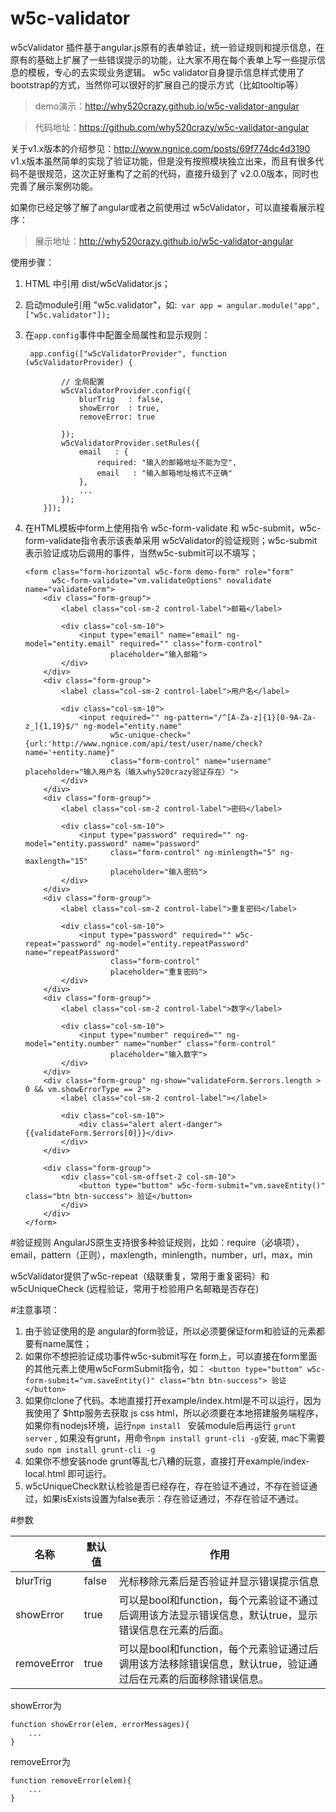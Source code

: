 w5c-validator
=====================

w5cValidator 插件基于angular.js原有的表单验证，统一验证规则和提示信息，在原有的基础上扩展了一些错误提示的功能，让大家不用在每个表单上写一些提示信息的模板，专心的去实现业务逻辑。
w5c validator自身提示信息样式使用了bootstrap的方式，当然你可以很好的扩展自己的提示方式（比如tooltip等）

>demo演示：http://why520crazy.github.io/w5c-validator-angular

>代码地址：https://github.com/why520crazy/w5c-validator-angular

关于v1.x版本的介绍参见：http://www.ngnice.com/posts/69f774dc4d3190
v1.x版本虽然简单的实现了验证功能，但是没有按照模块独立出来，而且有很多代码不是很规范，这次正好重构了之前的代码，直接升级到了 v2.0.0版本，同时也完善了展示案例功能。

如果你已经足够了解了angular或者之前使用过 w5cValidator，可以直接看展示程序：
>展示地址：http://why520crazy.github.io/w5c-validator-angular

使用步骤：

1. HTML 中引用 dist/w5cValidator.js；

1. 启动module引用 "w5c.validator"，如:` var app = angular.module("app", ["w5c.validator"]);`

1. 在`app.config`事件中配置全局属性和显示规则：
    ```
     app.config(["w5cValidatorProvider", function (w5cValidatorProvider) {

            // 全局配置
            w5cValidatorProvider.config({
                blurTrig   : false,
                showError  : true,
                removeError: true

            });
            w5cValidatorProvider.setRules({
                email   : {
                    required: "输入的邮箱地址不能为空",
                    email   : "输入邮箱地址格式不正确"
                },
                ...
            });
        }]);
    ```
1. 在HTML模板中form上使用指令 w5c-form-validate 和 w5c-submit，w5c-form-validate指令表示该表单采用 w5cValidator的验证规则；w5c-submit 表示验证成功后调用的事件，当然w5c-submit可以不填写；
    ```
    <form class="form-horizontal w5c-form demo-form" role="form"
          w5c-form-validate="vm.validateOptions" novalidate name="validateForm">
        <div class="form-group">
            <label class="col-sm-2 control-label">邮箱</label>

            <div class="col-sm-10">
                <input type="email" name="email" ng-model="entity.email" required="" class="form-control"
                       placeholder="输入邮箱">
            </div>
        </div>
        <div class="form-group">
            <label class="col-sm-2 control-label">用户名</label>

            <div class="col-sm-10">
                <input required="" ng-pattern="/^[A-Za-z]{1}[0-9A-Za-z_]{1,19}$/" ng-model="entity.name"
                       w5c-unique-check="{url:'http://www.ngnice.com/api/test/user/name/check?name='+entity.name}"
                       class="form-control" name="username" placeholder="输入用户名（输入why520crazy验证存在）">
            </div>
        </div>
        <div class="form-group">
            <label class="col-sm-2 control-label">密码</label>

            <div class="col-sm-10">
                <input type="password" required="" ng-model="entity.password" name="password"
                       class="form-control" ng-minlength="5" ng-maxlength="15"
                       placeholder="输入密码">
            </div>
        </div>
        <div class="form-group">
            <label class="col-sm-2 control-label">重复密码</label>

            <div class="col-sm-10">
                <input type="password" required="" w5c-repeat="password" ng-model="entity.repeatPassword" name="repeatPassword"
                       class="form-control"
                       placeholder="重复密码">
            </div>
        </div>
        <div class="form-group">
            <label class="col-sm-2 control-label">数字</label>

            <div class="col-sm-10">
                <input type="number" required="" ng-model="entity.number" name="number" class="form-control"
                       placeholder="输入数字">
            </div>
        </div>
        <div class="form-group" ng-show="validateForm.$errors.length > 0 && vm.showErrorType == 2">
            <label class="col-sm-2 control-label"></label>

            <div class="col-sm-10">
                <div class="alert alert-danger">{{validateForm.$errors[0]}}</div>
            </div>
        </div>

        <div class="form-group">
            <div class="col-sm-offset-2 col-sm-10">
                <button type="buttom" w5c-form-submit="vm.saveEntity()" class="btn btn-success"> 验证</button>
            </div>
        </div>
    </form>
    ```

#验证规则
AngularJS原生支持很多种验证规则，比如：require（必填项），email，pattern（正则），maxlength，minlength，number，url，max，min

w5cValidator提供了w5c-repeat（级联重复，常用于重复密码）和w5cUniqueCheck (远程验证，常用于检验用户名邮箱是否存在)

#注意事项：
1. 由于验证使用的是 angular的form验证，所以必须要保证form和验证的元素都要有name属性；
1. 如果你不想把验证成功事件w5c-submit写在 form上，可以直接在form里面的其他元素上使用w5cFormSubmit指令，如：
`<button type="buttom" w5c-form-submit="vm.saveEntity()" class="btn btn-success"> 验证</button>`
1. 如果你clone了代码。本地直接打开example/index.html是不可以运行，因为我使用了 $http服务去获取 js css html，所以必须要在本地搭建服务端程序，如果你有nodejs环境，运行`npm install ` 安装module后再运行 `grunt server` ,
如果没有grunt，用命令`npm install grunt-cli -g`安装, mac下需要 `sudo npm install grunt-cli -g`
1. 如果你不想安装node grunt等乱七八糟的玩意，直接打开example/index-local.html 即可运行。
1. w5cUniqueCheck默认检验是否已经存在，存在验证不通过，不存在验证通过，如果isExists设置为false表示：存在验证通过，不存在验证不通过。

#参数


|名称|默认值|作用|
|------|-----|------|
|blurTrig|false|光标移除元素后是否验证并显示错误提示信息|
|showError|true|可以是bool和function，每个元素验证不通过后调用该方法显示错误信息，默认true，显示错误信息在元素的后面。|
|removeError|true|可以是bool和function，每个元素验证通过后调用该方法移除错误信息，默认true，验证通过后在元素的后面移除错误信息。|

showError为

```
function showError(elem, errorMessages){
    ...
}
```

removeError为

```
function removeError(elem){
    ...
}
```
